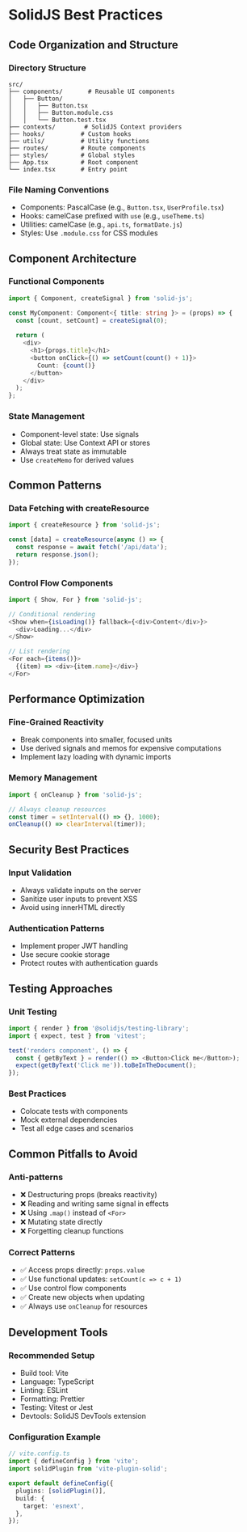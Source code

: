 # SolidJS Best Practices

## Code Organization and Structure

### Directory Structure
```
src/
├── components/       # Reusable UI components
│   ├── Button/
│   │   ├── Button.tsx
│   │   ├── Button.module.css
│   │   └── Button.test.tsx
├── contexts/        # SolidJS Context providers
├── hooks/          # Custom hooks
├── utils/          # Utility functions
├── routes/         # Route components
├── styles/         # Global styles
├── App.tsx         # Root component
└── index.tsx       # Entry point
```

### File Naming Conventions
- Components: PascalCase (e.g., `Button.tsx`, `UserProfile.tsx`)
- Hooks: camelCase prefixed with `use` (e.g., `useTheme.ts`)
- Utilities: camelCase (e.g., `api.ts`, `formatDate.js`)
- Styles: Use `.module.css` for CSS modules

## Component Architecture

### Functional Components
```typescript
import { Component, createSignal } from 'solid-js';

const MyComponent: Component<{ title: string }> = (props) => {
  const [count, setCount] = createSignal(0);
  
  return (
    <div>
      <h1>{props.title}</h1>
      <button onClick={() => setCount(count() + 1)}>
        Count: {count()}
      </button>
    </div>
  );
};
```

### State Management
- Component-level state: Use signals
- Global state: Use Context API or stores
- Always treat state as immutable
- Use `createMemo` for derived values

## Common Patterns

### Data Fetching with createResource
```typescript
import { createResource } from 'solid-js';

const [data] = createResource(async () => {
  const response = await fetch('/api/data');
  return response.json();
});
```

### Control Flow Components
```typescript
import { Show, For } from 'solid-js';

// Conditional rendering
<Show when={isLoading()} fallback={<div>Content</div>}>
  <div>Loading...</div>
</Show>

// List rendering
<For each={items()}>
  {(item) => <div>{item.name}</div>}
</For>
```

## Performance Optimization

### Fine-Grained Reactivity
- Break components into smaller, focused units
- Use derived signals and memos for expensive computations
- Implement lazy loading with dynamic imports

### Memory Management
```typescript
import { onCleanup } from 'solid-js';

// Always cleanup resources
const timer = setInterval(() => {}, 1000);
onCleanup(() => clearInterval(timer));
```

## Security Best Practices

### Input Validation
- Always validate inputs on the server
- Sanitize user inputs to prevent XSS
- Avoid using innerHTML directly

### Authentication Patterns
- Implement proper JWT handling
- Use secure cookie storage
- Protect routes with authentication guards

## Testing Approaches

### Unit Testing
```typescript
import { render } from '@solidjs/testing-library';
import { expect, test } from 'vitest';

test('renders component', () => {
  const { getByText } = render(() => <Button>Click me</Button>);
  expect(getByText('Click me')).toBeInTheDocument();
});
```

### Best Practices
- Colocate tests with components
- Mock external dependencies
- Test all edge cases and scenarios

## Common Pitfalls to Avoid

### Anti-patterns
- ❌ Destructuring props (breaks reactivity)
- ❌ Reading and writing same signal in effects
- ❌ Using `.map()` instead of `<For>`
- ❌ Mutating state directly
- ❌ Forgetting cleanup functions

### Correct Patterns
- ✅ Access props directly: `props.value`
- ✅ Use functional updates: `setCount(c => c + 1)`
- ✅ Use control flow components
- ✅ Create new objects when updating
- ✅ Always use `onCleanup` for resources

## Development Tools

### Recommended Setup
- Build tool: Vite
- Language: TypeScript
- Linting: ESLint
- Formatting: Prettier
- Testing: Vitest or Jest
- Devtools: SolidJS DevTools extension

### Configuration Example
```typescript
// vite.config.ts
import { defineConfig } from 'vite';
import solidPlugin from 'vite-plugin-solid';

export default defineConfig({
  plugins: [solidPlugin()],
  build: {
    target: 'esnext',
  },
});
```